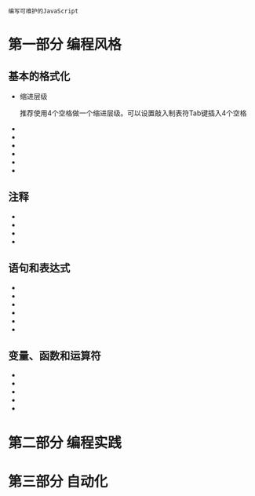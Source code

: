     编写可维护的JavaScript

#   第一部分  编程风格

##  基本的格式化  

*   缩进层级

    推荐使用4个空格做一个缩进层级。可以设置敲入制表符Tab键插入4个空格

*   

*   

*   

*   

*   

*   


##  注释

*   
*   
*   
*   

##  语句和表达式

*   
*   
*   
*   
*   
*   

##  变量、函数和运算符

*   
*   
*   
*   
*   

#   第二部分  编程实践

#   第三部分  自动化